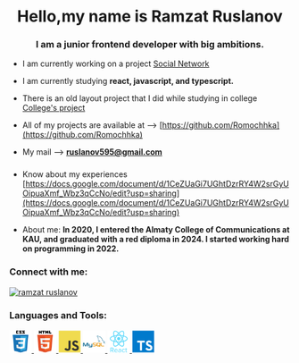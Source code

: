 <h1 align="center">Hello,my name is Ramzat Ruslanov</h1>
<h3 align="center">I am a junior frontend developer with big ambitions.</h3>



- I am currently working on a project [Social Network](https://github.com/Romochhka/social_network.git)

- I am currently studying **react, javascript, and typescript.**

- There is an old layout project that I did while studying in college [College's project](https://github.com/Romochhka/web-develop.git)

- All of my projects are available at --> [https://github.com/Romochhka](https://github.com/Romochhka)

- My mail --> **ruslanov595@gmail.com**<h3>

- Know about my experiences [https://docs.google.com/document/d/1CeZUaGi7UGhtDzrRY4W2srGyUOipuaXmf_Wbz3qCcNo/edit?usp=sharing](https://docs.google.com/document/d/1CeZUaGi7UGhtDzrRY4W2srGyUOipuaXmf_Wbz3qCcNo/edit?usp=sharing)

- About me: **In 2020, I entered the Almaty College of Communications at KAU, and graduated with a red diploma in 2024. I started working hard on programming in 2022.**

<h3 align="left">Connect with me:</h3>
<p align="left">
<a href="https://linkedin.com/in/ramzat ruslanov" target="blank"><img align="center" src="https://raw.githubusercontent.com/rahuldkjain/github-profile-readme-generator/master/src/images/icons/Social/linked-in-alt.svg" alt="ramzat ruslanov" height="30" width="40" /></a>
</p>

<h3 align="left">Languages and Tools:</h3>
<p align="left"> <a href="https://www.w3schools.com/css/" target="_blank" rel="noreferrer"> <img src="https://raw.githubusercontent.com/devicons/devicon/master/icons/css3/css3-original-wordmark.svg" alt="css3" width="40" height="40"/> </a> <a href="https://www.w3.org/html/" target="_blank" rel="noreferrer"> <img src="https://raw.githubusercontent.com/devicons/devicon/master/icons/html5/html5-original-wordmark.svg" alt="html5" width="40" height="40"/> </a> <a href="https://developer.mozilla.org/en-US/docs/Web/JavaScript" target="_blank" rel="noreferrer"> <img src="https://raw.githubusercontent.com/devicons/devicon/master/icons/javascript/javascript-original.svg" alt="javascript" width="40" height="40"/> </a> <a href="https://www.mysql.com/" target="_blank" rel="noreferrer"> <img src="https://raw.githubusercontent.com/devicons/devicon/master/icons/mysql/mysql-original-wordmark.svg" alt="mysql" width="40" height="40"/> </a> <a href="https://reactjs.org/" target="_blank" rel="noreferrer"> <img src="https://raw.githubusercontent.com/devicons/devicon/master/icons/react/react-original-wordmark.svg" alt="react" width="40" height="40"/> </a> <a href="https://www.typescriptlang.org/" target="_blank" rel="noreferrer"> <img src="https://raw.githubusercontent.com/devicons/devicon/master/icons/typescript/typescript-original.svg" alt="typescript" width="40" height="40"/> </a> </p>
